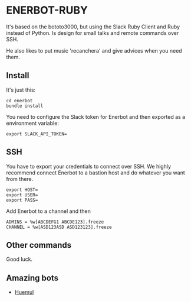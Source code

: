 ENERBOT-RUBY
========

It's based on the bototo3000, but using the Slack Ruby Client and Ruby instead of Python. Is design for small talks and remote commands over SSH.

He also likes to put music 'recanchera' and give advices when you need them. 

## Install
It's just this:
```
cd enerbot
bundle install
```

You need to configure the Slack token for Enerbot and then exported as a environment variable:
```
export SLACK_API_TOKEN=
```

## SSH
You have to export your credentials to connect over SSH. We highly recommend connect Enerbot to a bastion host and do whatever you want from there.
```
export HOST=
export USER=
export PASS=
```

Add Enerbot to a channel and then 
```
ADMINS = %w[ABCDEFG1 ABCDE123].freeze
CHANNEL = %w[ASD123ASD ASD123123].freeze
```


## Other commands

Good luck.

## Amazing bots

* [Huemul](https://github.com/devschile/huemul)
